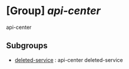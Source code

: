 # [Group] _api-center_

api-center

## Subgroups

- [deleted-service](/Commands/api-center/deleted-service/readme.md)
: api-center deleted-service
